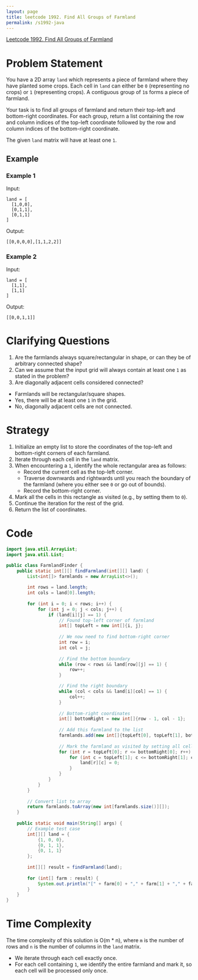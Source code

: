 ```yaml
---
layout: page
title: leetcode 1992. Find All Groups of Farmland
permalink: /s1992-java
---
```

[Leetcode 1992. Find All Groups of Farmland](https://algoadvance.github.io/algoadvance/l1992)
# Problem Statement
You have a 2D array `land` which represents a piece of farmland where they have planted some crops. Each cell in `land` can either be `0` (representing no crops) or `1` (representing crops). A contiguous group of `1`s forms a piece of farmland.

Your task is to find all groups of farmland and return their top-left and bottom-right coordinates. For each group, return a list containing the row and column indices of the top-left coordinate followed by the row and column indices of the bottom-right coordinate.

The given `land` matrix will have at least one `1`.

## Example
### Example 1
Input:
```
land = [
  [1,0,0],
  [0,1,1],
  [0,1,1]
]
```
Output:
```
[[0,0,0,0],[1,1,2,2]]
```

### Example 2
Input:
```
land = [
  [1,1],
  [1,1]
]
```
Output:
```
[[0,0,1,1]]
```

# Clarifying Questions
1. Are the farmlands always square/rectangular in shape, or can they be of arbitrary connected shape? 
2. Can we assume that the input grid will always contain at least one `1` as stated in the problem?
3. Are diagonally adjacent cells considered connected?

- Farmlands will be rectangular/square shapes.
- Yes, there will be at least one `1` in the grid.
- No, diagonally adjacent cells are not connected.

# Strategy
1. Initialize an empty list to store the coordinates of the top-left and bottom-right corners of each farmland.
2. Iterate through each cell in the `land` matrix. 
3. When encountering a `1`, identify the whole rectangular area as follows:
    - Record the current cell as the top-left corner.
    - Traverse downwards and rightwards until you reach the boundary of the farmland (where you either see `0` or go out of bounds).
    - Record the bottom-right corner.
4. Mark all the cells in this rectangle as visited (e.g., by setting them to `0`).
5. Continue the iteration for the rest of the grid.
6. Return the list of coordinates.

# Code
```java
import java.util.ArrayList;
import java.util.List;

public class FarmlandFinder {
    public static int[][] findFarmland(int[][] land) {
        List<int[]> farmlands = new ArrayList<>();
        
        int rows = land.length;
        int cols = land[0].length;
        
        for (int i = 0; i < rows; i++) {
            for (int j = 0; j < cols; j++) {
                if (land[i][j] == 1) {
                    // Found top-left corner of farmland
                    int[] topLeft = new int[]{i, j};
                    
                    // We now need to find bottom-right corner
                    int row = i;
                    int col = j;
                    
                    // Find the bottom boundary
                    while (row < rows && land[row][j] == 1) {
                        row++;
                    }

                    // Find the right boundary
                    while (col < cols && land[i][col] == 1) {
                        col++;
                    }
                    
                    // Bottom-right coordinates
                    int[] bottomRight = new int[]{row - 1, col - 1};
                    
                    // Add this farmland to the list
                    farmlands.add(new int[]{topLeft[0], topLeft[1], bottomRight[0], bottomRight[1]});
                    
                    // Mark the farmland as visited by setting all cells to 0
                    for (int r = topLeft[0]; r <= bottomRight[0]; r++) {
                        for (int c = topLeft[1]; c <= bottomRight[1]; c++) {
                            land[r][c] = 0;
                        }
                    }
                }
            }
        }
        
        // Convert list to array
        return farmlands.toArray(new int[farmlands.size()][]);
    }
    
    public static void main(String[] args) {
        // Example test case
        int[][] land = {
            {1, 0, 0},
            {0, 1, 1},
            {0, 1, 1}
        };
        
        int[][] result = findFarmland(land);
        
        for (int[] farm : result) {
            System.out.println("[" + farm[0] + "," + farm[1] + "," + farm[2] + "," + farm[3] + "]");
        }
    }
}
```

# Time Complexity
The time complexity of this solution is O(m * n), where `m` is the number of rows and `n` is the number of columns in the `land` matrix. 

- We iterate through each cell exactly once.
- For each cell containing `1`, we identify the entire farmland and mark it, so each cell will be processed only once.